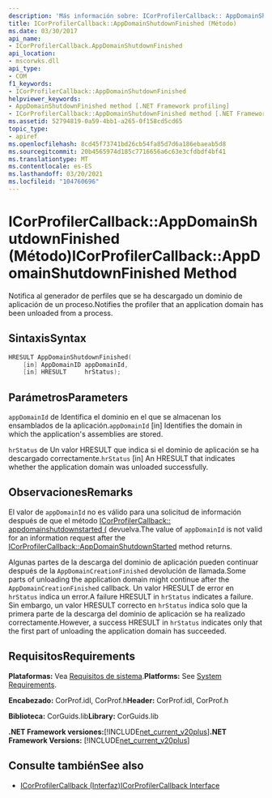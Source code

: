 ```yaml
---
description: 'Más información sobre: ICorProfilerCallback:: AppDomainShutdownFinished ((método)'
title: ICorProfilerCallback::AppDomainShutdownFinished (Método)
ms.date: 03/30/2017
api_name:
- ICorProfilerCallback.AppDomainShutdownFinished
api_location:
- mscorwks.dll
api_type:
- COM
f1_keywords:
- ICorProfilerCallback::AppDomainShutdownFinished
helpviewer_keywords:
- AppDomainShutdownFinished method [.NET Framework profiling]
- ICorProfilerCallback::AppDomainShutdownFinished method [.NET Framework profiling]
ms.assetid: 52794819-0a59-4bb1-a265-0f158cd5cd65
topic_type:
- apiref
ms.openlocfilehash: 8cd45f73741bd26cb54fa85d7d6a186ebaeab5d8
ms.sourcegitcommit: 20b4565974d185c7716656a6c63e3cfdbdf4bf41
ms.translationtype: MT
ms.contentlocale: es-ES
ms.lasthandoff: 03/20/2021
ms.locfileid: "104760696"
---
```

# <a name="icorprofilercallbackappdomainshutdownfinished-method"></a><span data-ttu-id="7f824-103">ICorProfilerCallback::AppDomainShutdownFinished (Método)</span><span class="sxs-lookup"><span data-stu-id="7f824-103">ICorProfilerCallback::AppDomainShutdownFinished Method</span></span>

<span data-ttu-id="7f824-104">Notifica al generador de perfiles que se ha descargado un dominio de aplicación de un proceso.</span><span class="sxs-lookup"><span data-stu-id="7f824-104">Notifies the profiler that an application domain has been unloaded from a process.</span></span>  
  
## <a name="syntax"></a><span data-ttu-id="7f824-105">Sintaxis</span><span class="sxs-lookup"><span data-stu-id="7f824-105">Syntax</span></span>  
  
```cpp  
HRESULT AppDomainShutdownFinished(  
    [in] AppDomainID appDomainId,  
    [in] HRESULT     hrStatus);  
```  
  
## <a name="parameters"></a><span data-ttu-id="7f824-106">Parámetros</span><span class="sxs-lookup"><span data-stu-id="7f824-106">Parameters</span></span>

<span data-ttu-id="7f824-107">`appDomainId` de Identifica el dominio en el que se almacenan los ensamblados de la aplicación.</span><span class="sxs-lookup"><span data-stu-id="7f824-107">`appDomainId` [in] Identifies the domain in which the application's assemblies are stored.</span></span>

<span data-ttu-id="7f824-108">`hrStatus` de Un valor HRESULT que indica si el dominio de aplicación se ha descargado correctamente.</span><span class="sxs-lookup"><span data-stu-id="7f824-108">`hrStatus` [in] An HRESULT that indicates whether the application domain was unloaded successfully.</span></span>

## <a name="remarks"></a><span data-ttu-id="7f824-109">Observaciones</span><span class="sxs-lookup"><span data-stu-id="7f824-109">Remarks</span></span>  

 <span data-ttu-id="7f824-110">El valor de `appDomainId` no es válido para una solicitud de información después de que el método [ICorProfilerCallback:: appdomainshutdownstarted (](icorprofilercallback-appdomainshutdownstarted-method.md) devuelva.</span><span class="sxs-lookup"><span data-stu-id="7f824-110">The value of `appDomainId` is not valid for an information request after the [ICorProfilerCallback::AppDomainShutdownStarted](icorprofilercallback-appdomainshutdownstarted-method.md) method returns.</span></span>  
  
 <span data-ttu-id="7f824-111">Algunas partes de la descarga del dominio de aplicación pueden continuar después de la `AppDomainCreationFinished` devolución de llamada.</span><span class="sxs-lookup"><span data-stu-id="7f824-111">Some parts of unloading the application domain might continue after the `AppDomainCreationFinished` callback.</span></span> <span data-ttu-id="7f824-112">Un valor HRESULT de error en `hrStatus` indica un error.</span><span class="sxs-lookup"><span data-stu-id="7f824-112">A failure HRESULT in `hrStatus` indicates a failure.</span></span> <span data-ttu-id="7f824-113">Sin embargo, un valor HRESULT correcto en `hrStatus` indica solo que la primera parte de la descarga del dominio de aplicación se ha realizado correctamente.</span><span class="sxs-lookup"><span data-stu-id="7f824-113">However, a success HRESULT in `hrStatus` indicates only that the first part of unloading the application domain has succeeded.</span></span>  
  
## <a name="requirements"></a><span data-ttu-id="7f824-114">Requisitos</span><span class="sxs-lookup"><span data-stu-id="7f824-114">Requirements</span></span>  

 <span data-ttu-id="7f824-115">**Plataformas:** Vea [Requisitos de sistema](../../get-started/system-requirements.md).</span><span class="sxs-lookup"><span data-stu-id="7f824-115">**Platforms:** See [System Requirements](../../get-started/system-requirements.md).</span></span>  
  
 <span data-ttu-id="7f824-116">**Encabezado:** CorProf.idl, CorProf.h</span><span class="sxs-lookup"><span data-stu-id="7f824-116">**Header:** CorProf.idl, CorProf.h</span></span>  
  
 <span data-ttu-id="7f824-117">**Biblioteca:** CorGuids.lib</span><span class="sxs-lookup"><span data-stu-id="7f824-117">**Library:** CorGuids.lib</span></span>  
  
 <span data-ttu-id="7f824-118">**.NET Framework versiones:**[!INCLUDE[net_current_v20plus](../../../../includes/net-current-v20plus-md.md)]</span><span class="sxs-lookup"><span data-stu-id="7f824-118">**.NET Framework Versions:** [!INCLUDE[net_current_v20plus](../../../../includes/net-current-v20plus-md.md)]</span></span>  
  
## <a name="see-also"></a><span data-ttu-id="7f824-119">Consulte también</span><span class="sxs-lookup"><span data-stu-id="7f824-119">See also</span></span>

- [<span data-ttu-id="7f824-120">ICorProfilerCallback (Interfaz)</span><span class="sxs-lookup"><span data-stu-id="7f824-120">ICorProfilerCallback Interface</span></span>](icorprofilercallback-interface.md)

